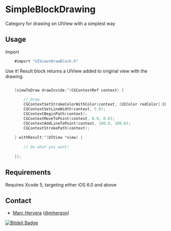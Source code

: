 SimpleBlockDrawing
=================================

Category for drawing on UIView with a simplest way


## Usage ##

Import 
```objective-c
    #import "UIView+DrawBlock.h" 
```
    
Use it! Result block returns a UIView added to original view with  the drawing.
```objective-c

    [viewToDraw drawInside:^(CGContextRef context) {
        
        // Draw
        CGContextSetStrokeColorWithColor(context, [UIColor redColor].CGColor);
        CGContextSetLineWidth(context, 5.0);
        CGContextBeginPath(context);
        CGContextMoveToPoint(context, 0.0, 0.0);
        CGContextAddLineToPoint(context, 100.0, 100.0);
        CGContextStrokePath(context);
        
    } withResult:^(UIView *view) {
        
        // Do what you want!
        
    }];
```                               


## Requirements ##
Requires Xcode 5, targeting either iOS 6.0 and above

## Contact ##

 - [Marc Hervera][2] ([@mhergon][3])

  [2]: http://github.com/mhergon "Marc Hervera"
  [3]: http://twitter.com/mhergon "Marc Hervera"


[![Bitdeli Badge](https://d2weczhvl823v0.cloudfront.net/mhergon/simpleblockdrawing/trend.png)](https://bitdeli.com/free "Bitdeli Badge")

